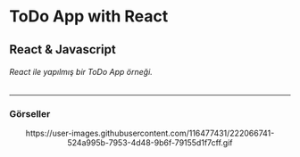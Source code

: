 # ToDo App with React
## React & Javascript
###### React ile yapılmış bir ToDo App örneği.
---
### Görseller

<div align="center">
    https://user-images.githubusercontent.com/116477431/222066741-524a995b-7953-4d48-9b6f-79155d1f7cff.gif
</div>
